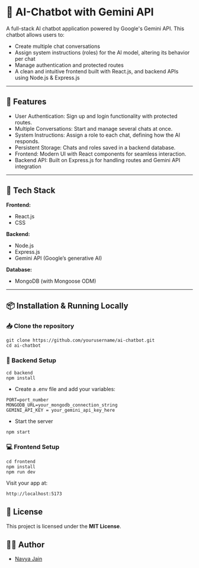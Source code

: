 # 🧠 AI-Chatbot with Gemini API

A full-stack AI chatbot application powered by Google's Gemini API. This chatbot allows users to:

- Create multiple chat conversations
- Assign system instructions (roles) for the AI model, altering its behavior per chat
- Manage authentication and protected routes
- A clean and intuitive frontend built with React.js, and backend APIs using Node.js & Express.js

---

## 📌 Features

- User Authentication: Sign up and login functionality with protected routes.
- Multiple Conversations: Start and manage several chats at once.
- System Instructions: Assign a role to each chat, defining how the AI responds.
- Persistent Storage: Chats and roles saved in a backend database.
- Frontend: Modern UI with React components for seamless interaction.
- Backend API: Built on Express.js for handling routes and Gemini API integration 

---

## 🚀 Tech Stack

**Frontend:**  
- React.js
- CSS 

**Backend:**  
- Node.js
- Express.js
- Gemini API (Google’s generative AI)  

**Database:**  
- MongoDB (with Mongoose ODM)   

---

## 📦 Installation & Running Locally

### 📥 Clone the repository
```
git clone https://github.com/yourusername/ai-chatbot.git
cd ai-chatbot
```

### 🔧 Backend Setup
```
cd backend
npm install
```

- Create a .env file and add your variables:

```
PORT=port_number
MONGODB_URL=your_mongodb_connection_string
GEMINI_API_KEY = your_gemini_api_key_here
```

- Start the server
```
npm start
```

### 💻 Frontend Setup
```
cd frontend
npm install
npm run dev
```

Visit your app at:

```
http://localhost:5173
```

## 📃 License
This project is licensed under the **MIT License**.

## 👩‍💻 Author
- [Navya Jain](https://github.com/NavyaJ17)

